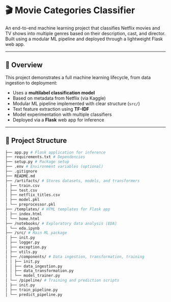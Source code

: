 # 🎬 Movie Categories Classifier

An end-to-end machine learning project that classifies Netflix movies and TV shows into multiple genres based on their description, cast, and director. Built using a modular ML pipeline and deployed through a lightweight Flask web app.

---

## 📌 Overview

This project demonstrates a full machine learning lifecycle, from data ingestion to deployment:

- Uses a **multilabel classification model**
- Based on metadata from Netflix (via Kaggle)
- Modular ML pipeline implemented with clear structure (`src/`)
- Text feature extraction using **TF-IDF**
- Model experimentation with multiple classifiers
- Deployed via a **Flask** web app for inference

---

## 📁 Project Structure

```bash
├── app.py # Flask application for inference
├── requirements.txt # Dependencies
├── setup.py # Package setup
├── .env # Environment variables (optional)
├── .gitignore
├── README.md
├── /artifacts/ # Stores datasets, models, and transformers
│ ├── train.csv
│ ├── test.csv
│ ├── netflix_titles.csv
│ ├── model.pkl
│ └── preprocessor.pkl
├── /templates/ # HTML templates for Flask app
│ ├── index.html
│ └── home.html
├── /notebooks/ # Exploratory data analysis (EDA)
│ └── eda.ipynb
├── /src/ # Main ML package
│ ├── init.py
│ ├── logger.py
│ ├── exception.py
│ ├── utils.py
│ ├── /components/ # Data ingestion, transformation, training
│ │ ├── init.py
│ │ ├── data_ingestion.py
│ │ ├── data_transformation.py
│ │ └── model_trainer.py
│ └── /pipeline/ # Training and prediction scripts
│ ├── init.py
│ ├── train_pipeline.py
│ └── predict_pipeline.py
```

